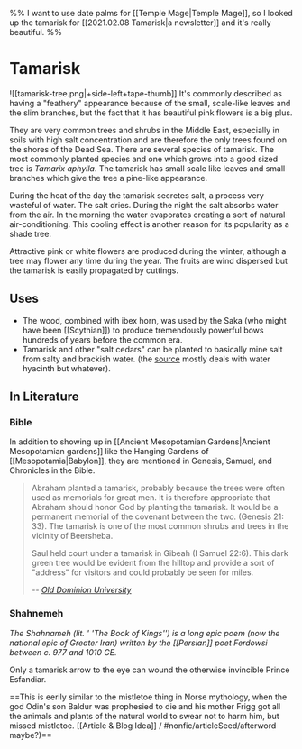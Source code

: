 %% I want to use date palms for [[Temple Mage|Temple Mage]], so I looked up the tamarisk for [[2021.02.08 Tamarisk|a newsletter]] and it's really beautiful. %%
# Tamarisk

![[tamarisk-tree.png|+side-left+tape-thumb]] It's commonly described as having a "feathery" appearance because of the small, scale-like leaves and the slim branches, but the fact that it has beautiful pink flowers is a big plus. 

They are very common trees and shrubs in the Middle East, especially in soils with high salt concentration and are therefore the only trees found on the shores of the Dead Sea. There are several species of tamarisk. The most commonly planted species and one which grows into a good sized tree is _Tamarix aphylla_. The tamarisk has small scale like leaves and small branches which give the tree a pine-like appearance. 

During the heat of the day the tamarisk secretes salt, a process very wasteful of water. The salt dries. During the night the salt absorbs water from the air. In the morning the water evaporates creating a sort of natural air-conditioning. This cooling effect is another reason for its popularity as a shade tree.

Attractive pink or white flowers are produced during the winter, although a tree may flower any time during the year. The fruits are wind dispersed but the tamarisk is easily propagated by cuttings.

## Uses

* The wood, combined with ibex horn, was used by the Saka (who might have been [[Scythian]])  to produce tremendously powerful bows hundreds of years before the common era.
* Tamarisk and other "salt cedars" can be planted to basically mine salt from salty and brackish water. (the [source](https://hort.purdue.edu/newcrop/duke_energy/Eichornia_crassipes.html) mostly deals with water hyacinth but whatever). 

## In Literature

### Bible

In addition to showing up in [[Ancient Mesopotamian Gardens|Ancient Mesopotamian gardens]] like the Hanging Gardens of [[Mesopotamia|Babylon]], they are mentioned in Genesis, Samuel, and Chronicles in the Bible. 

<blockquote class=paraphrase>
<p>Abraham planted a tamarisk, probably because the trees were often used as memorials for great men. It is therefore appropriate that Abraham should honor God by planting the tamarisk. It would be a permanent memorial of the covenant between the two. (Genesis 21: 33). The tamarisk is one of the most common shrubs and trees in the vicinity of Beersheba.</p>
<p>Saul held court under a tamarisk in Gibeah (I Samuel 22:6). This dark green tree would be evident from the hilltop and provide a sort of "address" for visitors and could probably be seen for miles.</p>
<cite>-- <a href="https://ww2.odu.edu/~lmusselm/plant/bible/tamarix.php">Old Dominion University</a></cite>
</blockquote>

### Shahnemeh
_The Shahnameh (lit. ' 'The Book of Kings'') is a long epic poem (now the national epic of Greater Iran) written by the [[Persian]] poet Ferdowsi between c. 977 and 1010 CE._

Only a tamarisk arrow to the eye can wound the otherwise invincible Prince Esfandiar. 

==This is eerily similar to the mistletoe thing in Norse mythology, when the god Odin's son Baldur was prophesied to die and his mother Frigg got all the animals and plants of the natural world to swear not to harm him, but missed mistletoe. [[Article & Blog Idea]] / #nonfic/articleSeed/afterword maybe?)== 




